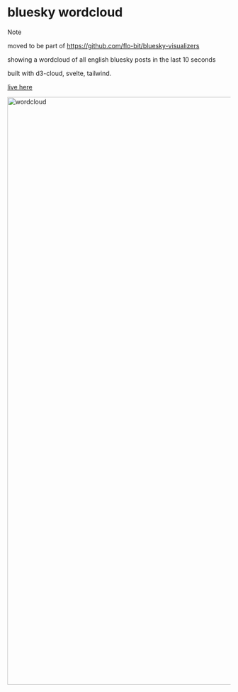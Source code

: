 # bluesky wordcloud

> [!NOTE]
> moved to be part of https://github.com/flo-bit/bluesky-visualizers

showing a wordcloud of all english bluesky posts in the last 10 seconds

built with d3-cloud, svelte, tailwind.

[live here](https://flo-bit.dev/bluesky-visualizers/wordcloud/)

<img width="1325" alt="wordcloud" src="https://github.com/user-attachments/assets/92296478-56de-4cc8-adb4-40195fef5bcd">
